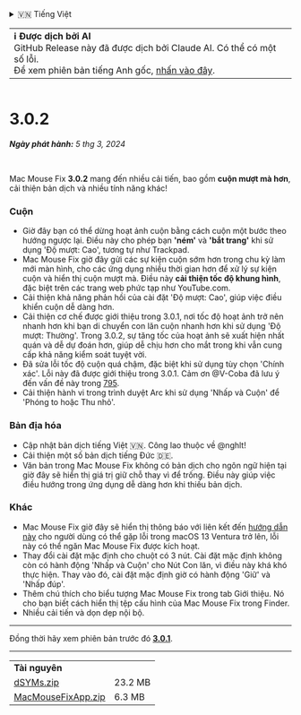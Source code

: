 <details>
<summary>🇻🇳 Tiếng Việt</summary>

[🇬🇧 English (GitHub Release)](https://github.com/noah-nuebling/mac-mouse-fix/releases/tag/3.0.2)\
[🇦🇩 Català](https://redirect.macmousefix.com/?target=mmf-release&tag=3.0.2&locale=ca)\
[🇩🇪 Deutsch](https://redirect.macmousefix.com/?target=mmf-release&tag=3.0.2&locale=de)\
[🇪🇸 Español](https://redirect.macmousefix.com/?target=mmf-release&tag=3.0.2&locale=es)\
[🇫🇷 Français](https://redirect.macmousefix.com/?target=mmf-release&tag=3.0.2&locale=fr)\
[🇮🇩 Indonesia](https://redirect.macmousefix.com/?target=mmf-release&tag=3.0.2&locale=id)\
[🇮🇹 Italiano](https://redirect.macmousefix.com/?target=mmf-release&tag=3.0.2&locale=it)\
[🇭🇺 Magyar](https://redirect.macmousefix.com/?target=mmf-release&tag=3.0.2&locale=hu)\
[🇳🇱 Nederlands](https://redirect.macmousefix.com/?target=mmf-release&tag=3.0.2&locale=nl)\
[🇵🇱 Polski](https://redirect.macmousefix.com/?target=mmf-release&tag=3.0.2&locale=pl)\
[🇧🇷 Português (Brasil)](https://redirect.macmousefix.com/?target=mmf-release&tag=3.0.2&locale=pt-BR)\
[🇵🇹 Português (Portugal)](https://redirect.macmousefix.com/?target=mmf-release&tag=3.0.2&locale=pt-PT)\
[🇷🇴 Română](https://redirect.macmousefix.com/?target=mmf-release&tag=3.0.2&locale=ro)\
[🇸🇪 Svenska](https://redirect.macmousefix.com/?target=mmf-release&tag=3.0.2&locale=sv)\
**🇻🇳 Tiếng Việt**\
[🇹🇷 Türkçe](https://redirect.macmousefix.com/?target=mmf-release&tag=3.0.2&locale=tr)\
[🇨🇿 Čeština](https://redirect.macmousefix.com/?target=mmf-release&tag=3.0.2&locale=cs)\
[🇬🇷 Ελληνικά](https://redirect.macmousefix.com/?target=mmf-release&tag=3.0.2&locale=el)\
[🇷🇺 Русский](https://redirect.macmousefix.com/?target=mmf-release&tag=3.0.2&locale=ru)\
[🇺🇦 Українська](https://redirect.macmousefix.com/?target=mmf-release&tag=3.0.2&locale=uk)\
[🇮🇱 עברית](https://redirect.macmousefix.com/?target=mmf-release&tag=3.0.2&locale=he)\
[🇸🇦 العربية](https://redirect.macmousefix.com/?target=mmf-release&tag=3.0.2&locale=ar)\
[🇮🇳 हिन्दी](https://redirect.macmousefix.com/?target=mmf-release&tag=3.0.2&locale=hi)\
[🇹🇭 ไทย](https://redirect.macmousefix.com/?target=mmf-release&tag=3.0.2&locale=th)\
[🇨🇳 中文 (简体)](https://redirect.macmousefix.com/?target=mmf-release&tag=3.0.2&locale=zh-Hans)\
[🇨🇳 中文 (繁體)](https://redirect.macmousefix.com/?target=mmf-release&tag=3.0.2&locale=zh-Hant)\
[🇭🇰 中文（香港)](https://redirect.macmousefix.com/?target=mmf-release&tag=3.0.2&locale=zh-HK)\
[🇯🇵 日本語](https://redirect.macmousefix.com/?target=mmf-release&tag=3.0.2&locale=ja)\
[🇰🇷 한국어](https://redirect.macmousefix.com/?target=mmf-release&tag=3.0.2&locale=ko)\
[Help translate Mac Mouse Fix to different languages!](https://github.com/noah-nuebling/mac-mouse-fix/discussions/731)
</details>
<table align=><td>
<b>ℹ️ Được dịch bởi AI</b><br>
GitHub Release này đã được dịch bởi Claude AI. Có thể có một số lỗi.<br>
Để xem phiên bản tiếng Anh gốc, <a href="https://github.com/noah-nuebling/mac-mouse-fix/releases/tag/3.0.2">nhấn vào đây</a>.
</td></table>

<table></table>

# 3.0.2
***Ngày phát hành:** 5 thg 3, 2024*

<br>

Mac Mouse Fix **3.0.2** mang đến nhiều cải tiến, bao gồm **cuộn mượt mà hơn**, cải thiện bản dịch và nhiều tính năng khác!

### Cuộn

- Giờ đây bạn có thể dừng hoạt ảnh cuộn bằng cách cuộn một bước theo hướng ngược lại. Điều này cho phép bạn **'ném'** và **'bắt trang'** khi sử dụng 'Độ mượt: Cao', tương tự như Trackpad.
- Mac Mouse Fix giờ đây gửi các sự kiện cuộn sớm hơn trong chu kỳ làm mới màn hình, cho các ứng dụng nhiều thời gian hơn để xử lý sự kiện cuộn và hiển thị cuộn mượt mà. Điều này **cải thiện tốc độ khung hình**, đặc biệt trên các trang web phức tạp như YouTube.com.
- Cải thiện khả năng phản hồi của cài đặt 'Độ mượt: Cao', giúp việc điều khiển cuộn dễ dàng hơn.
- Cải thiện cơ chế được giới thiệu trong 3.0.1, nơi tốc độ hoạt ảnh trở nên nhanh hơn khi bạn di chuyển con lăn cuộn nhanh hơn khi sử dụng 'Độ mượt: Thường'. Trong 3.0.2, sự tăng tốc của hoạt ảnh sẽ xuất hiện nhất quán và dễ dự đoán hơn, giúp dễ chịu hơn cho mắt trong khi vẫn cung cấp khả năng kiểm soát tuyệt vời.
- Đã sửa lỗi tốc độ cuộn quá chậm, đặc biệt khi sử dụng tùy chọn 'Chính xác'. Lỗi này đã được giới thiệu trong 3.0.1. Cảm ơn @V-Coba đã lưu ý đến vấn đề này trong [795](https://github.com/noah-nuebling/mac-mouse-fix/issues/795).
- Cải thiện hành vi trong trình duyệt Arc khi sử dụng 'Nhấp và Cuộn' để 'Phóng to hoặc Thu nhỏ'.

### Bản địa hóa

- Cập nhật bản dịch tiếng Việt 🇻🇳. Công lao thuộc về @nghlt!
- Cải thiện một số bản dịch tiếng Đức 🇩🇪.
- Văn bản trong Mac Mouse Fix không có bản dịch cho ngôn ngữ hiện tại giờ đây sẽ hiển thị giá trị giữ chỗ thay vì để trống. Điều này giúp việc điều hướng trong ứng dụng dễ dàng hơn khi thiếu bản dịch.

### Khác

- Mac Mouse Fix giờ đây sẽ hiển thị thông báo với liên kết đến [hướng dẫn này](https://github.com/noah-nuebling/mac-mouse-fix/discussions/861) cho người dùng có thể gặp lỗi trong macOS 13 Ventura trở lên, lỗi này có thể ngăn Mac Mouse Fix được kích hoạt.
- Thay đổi cài đặt mặc định cho chuột có 3 nút. Cài đặt mặc định không còn có hành động 'Nhấp và Cuộn' cho Nút Con lăn, vì điều này khá khó thực hiện. Thay vào đó, cài đặt mặc định giờ có hành động 'Giữ' và 'Nhấp đúp'.
- Thêm chú thích cho biểu tượng Mac Mouse Fix trong tab Giới thiệu. Nó cho bạn biết cách hiển thị tệp cấu hình của Mac Mouse Fix trong Finder.
- Nhiều cải tiến và dọn dẹp nội bộ.

---

Đồng thời hãy xem phiên bản trước đó [**3.0.1**](https://redirect.macmousefix.com/?target=mmf-release&tag=3.0.1&locale=vi).

---

<table align="start">
<tr>
    <td colspan=2>
        <b>Tài nguyên</b>
    </td>
</tr>
<tr>
    <td><a href="https://github.com/noah-nuebling/mac-mouse-fix/releases/download/3.0.2/dSYMs.zip">dSYMs.zip</a></td>
    <td>23.2 MB</td>
</tr>
<tr>
    <td><a href="https://github.com/noah-nuebling/mac-mouse-fix/releases/download/3.0.2/MacMouseFixApp.zip">MacMouseFixApp.zip</a></td>
    <td>6.3 MB</td>
</tr>
</table>